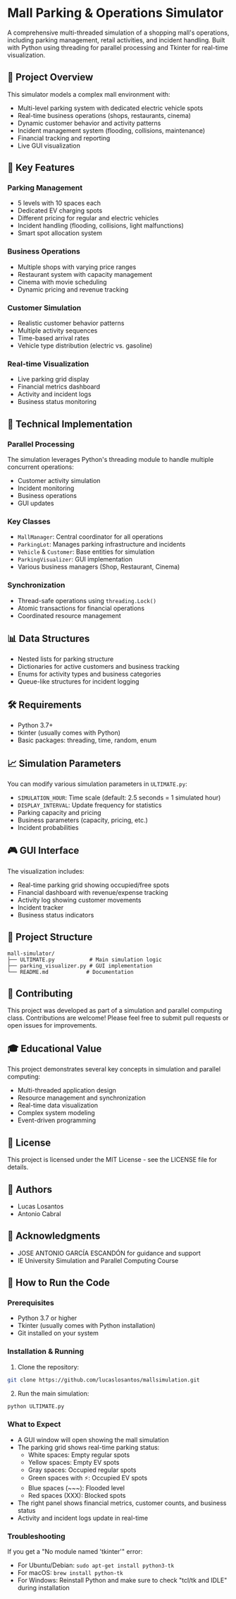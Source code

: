 # Mall Parking & Operations Simulator

A comprehensive multi-threaded simulation of a shopping mall's operations, including parking management, retail activities, and incident handling. Built with Python using threading for parallel processing and Tkinter for real-time visualization.

## 🎯 Project Overview

This simulator models a complex mall environment with:
- Multi-level parking system with dedicated electric vehicle spots
- Real-time business operations (shops, restaurants, cinema)
- Dynamic customer behavior and activity patterns
- Incident management system (flooding, collisions, maintenance)
- Financial tracking and reporting
- Live GUI visualization

## 🚀 Key Features

### Parking Management
- 5 levels with 10 spaces each
- Dedicated EV charging spots
- Different pricing for regular and electric vehicles
- Incident handling (flooding, collisions, light malfunctions)
- Smart spot allocation system

### Business Operations
- Multiple shops with varying price ranges
- Restaurant system with capacity management
- Cinema with movie scheduling
- Dynamic pricing and revenue tracking

### Customer Simulation
- Realistic customer behavior patterns
- Multiple activity sequences
- Time-based arrival rates
- Vehicle type distribution (electric vs. gasoline)

### Real-time Visualization
- Live parking grid display
- Financial metrics dashboard
- Activity and incident logs
- Business status monitoring

## 🔧 Technical Implementation

### Parallel Processing
The simulation leverages Python's threading module to handle multiple concurrent operations:
- Customer activity simulation
- Incident monitoring
- Business operations
- GUI updates

### Key Classes
- `MallManager`: Central coordinator for all operations
- `ParkingLot`: Manages parking infrastructure and incidents
- `Vehicle` & `Customer`: Base entities for simulation
- `ParkingVisualizer`: GUI implementation
- Various business managers (Shop, Restaurant, Cinema)

### Synchronization
- Thread-safe operations using `threading.Lock()`
- Atomic transactions for financial operations
- Coordinated resource management

## 📊 Data Structures
- Nested lists for parking structure
- Dictionaries for active customers and business tracking
- Enums for activity types and business categories
- Queue-like structures for incident logging

## 🛠 Requirements

- Python 3.7+
- tkinter (usually comes with Python)
- Basic packages: threading, time, random, enum

## 📈 Simulation Parameters

You can modify various simulation parameters in `ULTIMATE.py`:
- `SIMULATION_HOUR`: Time scale (default: 2.5 seconds = 1 simulated hour)
- `DISPLAY_INTERVAL`: Update frequency for statistics
- Parking capacity and pricing
- Business parameters (capacity, pricing, etc.)
- Incident probabilities

## 🎮 GUI Interface

The visualization includes:
- Real-time parking grid showing occupied/free spots
- Financial dashboard with revenue/expense tracking
- Activity log showing customer movements
- Incident tracker
- Business status indicators

## 📝 Project Structure

```
mall-simulator/
├── ULTIMATE.py           # Main simulation logic
├── parking_visualizer.py # GUI implementation
└── README.md            # Documentation
```

## 🤝 Contributing

This project was developed as part of a simulation and parallel computing class. Contributions are welcome! Please feel free to submit pull requests or open issues for improvements.

## 🎓 Educational Value

This project demonstrates several key concepts in simulation and parallel computing:
- Multi-threaded application design
- Resource management and synchronization
- Real-time data visualization
- Complex system modeling
- Event-driven programming

## 📄 License

This project is licensed under the MIT License - see the LICENSE file for details.

## 👥 Authors

- Lucas Losantos 
- Antonio Cabral

## 🙏 Acknowledgments

- JOSE ANTONIO GARCÍA ESCANDÓN for guidance and support
- IE University Simulation and Parallel Computing Course

## 🚀 How to Run the Code

### Prerequisites
- Python 3.7 or higher
- Tkinter (usually comes with Python installation)
- Git installed on your system

### Installation & Running
1. Clone the repository:
```bash
git clone https://github.com/lucaslosantos/mallsimulation.git
```

2. Run the main simulation:
```bash
python ULTIMATE.py
```

### What to Expect
- A GUI window will open showing the mall simulation
- The parking grid shows real-time parking status:
  - White spaces: Empty regular spots
  - Yellow spaces: Empty EV spots
  - Gray spaces: Occupied regular spots
  - Green spaces with ⚡: Occupied EV spots
  - Blue spaces (~~~): Flooded level
  - Red spaces (XXX): Blocked spots
- The right panel shows financial metrics, customer counts, and business status
- Activity and incident logs update in real-time

### Troubleshooting
If you get a "No module named 'tkinter'" error:
- For Ubuntu/Debian: `sudo apt-get install python3-tk`
- For macOS: `brew install python-tk`
- For Windows: Reinstall Python and make sure to check "tcl/tk and IDLE" during installation

